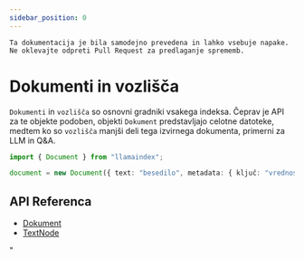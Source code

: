 ```yaml
---
sidebar_position: 0
---
```


`Ta dokumentacija je bila samodejno prevedena in lahko vsebuje napake. Ne oklevajte odpreti Pull Request za predlaganje sprememb.`

# Dokumenti in vozlišča

`Dokumenti` in `vozlišča` so osnovni gradniki vsakega indeksa. Čeprav je API za te objekte podoben, objekti `Dokument` predstavljajo celotne datoteke, medtem ko so `vozlišča` manjši deli tega izvirnega dokumenta, primerni za LLM in Q&A.

```typescript
import { Document } from "llamaindex";

document = new Document({ text: "besedilo", metadata: { ključ: "vrednost" } });
```

## API Referenca

- [Dokument](../../api/classes/Document.md)
- [TextNode](../../api/classes/TextNode.md)

"
